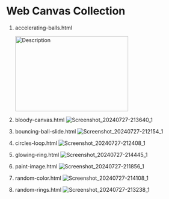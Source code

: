 # Web Canvas Collection

1. accelerating-balls.html
   
   <img src="https://github.com/user-attachments/assets/c94dc4ed-e718-4fd6-b3ca-5f66e4040595" alt="Description" width="300" height="200">
   
3. bloody-canvas.html
   ![Screenshot_20240727-213640_1](https://github.com/user-attachments/assets/c81f7682-77d1-46d1-83ac-5013e0b95fe0)
5. bouncing-ball-slide.html
   ![Screenshot_20240727-212154_1](https://github.com/user-attachments/assets/127b7555-a111-409a-80c2-7ac7d64b1e3a)
7. circles-loop.html
   ![Screenshot_20240727-212408_1](https://github.com/user-attachments/assets/ee56a3db-f221-4f69-b685-18da26b779d3)
9. glowing-ring.html
    ![Screenshot_20240727-214445_1](https://github.com/user-attachments/assets/71f6784c-aa6e-42b6-a991-ba71a1e187be)
11. paint-image.html
    ![Screenshot_20240727-211856_1](https://github.com/user-attachments/assets/f9e7009d-20b1-4af2-9bc2-3f081718b581)
13. random-color.html
    ![Screenshot_20240727-214108_1](https://github.com/user-attachments/assets/95e768a6-4382-427a-9fe3-10ffda0bddc2)
15. random-rings.html
    ![Screenshot_20240727-213238_1](https://github.com/user-attachments/assets/02c0e196-5924-40bc-8914-869d3f53d3f8)
